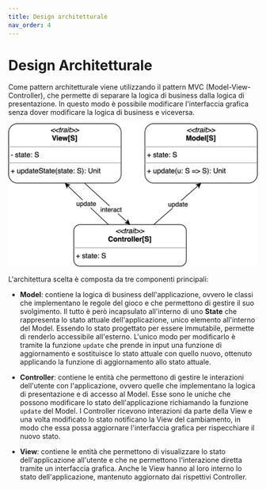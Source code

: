 ```yaml
---
title: Design architetturale
nav_order: 4
---
```

# Design Architetturale

Come pattern architetturale viene utilizzando il pattern MVC (Model-View-Controller), che permette di separare la logica di business dalla logica di presentazione. In questo modo è possibile modificare l'interfaccia grafica senza dover modificare la logica di business e viceversa.

![Architettura MVC](../img/03-architectural-design/mvc.png)

L'architettura scelta è composta da tre componenti principali:

* **Model**: contiene la logica di business dell'applicazione, ovvero le classi che implementano le regole del gioco e che permettono di gestire il suo svolgimento.
Il tutto è però incapsulato all'interno di uno **State** che rappresenta lo stato attuale dell'applicazione, unico elemento all'interno del Model.
Essendo lo stato progettato per essere immutabile, permette di renderlo accessibile all'esterno.
L'unico modo per modificarlo è tramite la funzione `update` che prende in input una funzione di aggiornamento e sostituisce lo stato attuale con quello nuovo, ottenuto applicando la funzione di aggiornamento allo stato attuale.

* **Controller**: contiene le entità che permettono di gestire le interazioni dell'utente con l'applicazione, ovvero quelle che implementano la logica di presentazione e di accesso al Model.
Esse sono le uniche che possono modificare lo stato dell'applicazione richiamando la funzione `update` del Model.
I Controller ricevono interazioni da parte della View e una volta modificato lo stato notificano la View del cambiamento, in modo che essa possa aggiornare l'interfaccia grafica per rispecchiare il nuovo stato.

* **View**: contiene le entità che permettono di visualizzare lo stato dell'applicazione all'utente e che ne permettono l'interazione diretta tramite un interfaccia grafica.
Anche le View hanno al loro interno lo stato dell'applicazione, mantenuto aggiornato dai rispettivi Controller.